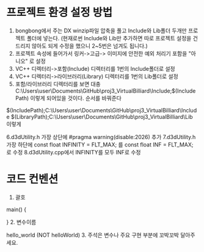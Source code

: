 ﻿# 프로젝트 환경 설정 방법
1. bongbong에서 주는 DX winzip파일 압축을 풀고 Include와 Lib폴더 두개만 프로젝트 폴더에 넣는다.
(현재로썬 Include와 Lib만 추가하면 따로 프로젝트 설정을 건드리지 않아도 되게 수정을 했으니 2~5번은 넘겨도 됩니다.)
2. 프로젝트 속성에 들어가서 링커->고급-> 이미지에 안전한 예외 처리기 포함을 "아니오" 로 설정
3. VC++ 디렉터리->포함(Include) 디렉터리를 1번의 Include폴더로 설정
4. VC++ 디렉터리->라이브러리(Library) 디렉터리를 1번의 Lib폴더로 설정
5. 포함/라이브러리 디렉터리를 보면 대충 
C:\Users\user\Documents\GitHub\proj3_VirtualBilliard\Include;$(IncludePath)
이렇게 되어있을 것이다. 순서를 바꿔준다

$(IncludePath);C:\Users\user\Documents\GitHub\proj3_VirtualBilliard\Include
$(LibraryPath);C:\Users\user\Documents\GitHub\proj3_VirtualBilliard\Lib
이렇게

6.d3dUtility.h 가장 상단에 #pragma warning(disable:2026) 추가
7.d3dUtility.h 가장 하단에 const float INFINITY = FLT_MAX; 를 const float INF = FLT_MAX; 로 수정
8.d3dUtility.cpp에서 INFINITY를 모두 INF로 수정

# 코드 컨벤션

1. 괄호

 main()
 {
 
 }
2. 변수이름

 hello_world (NOT helloWorld)
3. 주석은 변수나 주요 구현 부분에 꼬박꼬박 달아주세요.
